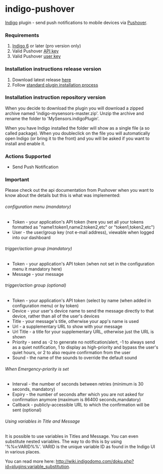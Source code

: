 indigo-pushover
===============

[Indigo](http://www.perceptiveautomation.com/indigo/index.html) plugin  - send push notifications to mobile devices via [Pushover](http://www.pushover.net).

### Requirements

1. [Indigo 6](http://www.perceptiveautomation.com/indigo/index.html) or later (pro version only)
2. Valid Pushover [API key](https://pushover.net/api)
3. Valid Pushover [user key](https://pushover.net/faq#overview-what)

### Installation instructions release version
1. Download latest release [here](https://github.com/IT2BE/indigo-pushover/releases)
2. Follow [standard plugin installation process](http://bit.ly/1e1Vc7b)

### Installation instruction repository version
When you decide to download the plugin you will download a zipped archive named 'indigo-mysensors-master.zip'.
Unzip the archive and rename the folder to 'MySensors.indigoPlugin'.

When you have Indigo installed the folder will show as a single file (a so called package).
When you doubleclick on the file you will automatically open Indigo (or bring it to the front) and you will be asked if you want to install and enable it.

### Actions Supported
* Send Push Notification

### Important
Please check out the api documentation from Pushover when you want to know about the details but this is what was implemented:

###### configuration menu (mandatory)
* Token - your application's API token (here you set all your tokens formatted as "name1:token1,name2:token2,etc" or "token1,token2,etc")
* User - the user/group key (not e-mail address), viewable when logged into our dashboard

###### trigger/action group (mandatory)
* Token - your application's API token (when not set in the configuration menu it mandatory here)
* Message - your message

###### trigger/action group (optional)
* Token - your application's API token (select by name (when added in configuration menu) or by token)
* Device - your user's device name to send the message directly to that device, rather than all of the user's devices
* Title - your message's title, otherwise your app's name is used
* Url - a supplementary URL to show with your message
* Url Title - a title for your supplementary URL, otherwise just the URL is shown
* Priority - send as -2 to generate no notification/alert, -1 to always send as a quiet notification, 1 to display as high-priority and bypass the user's quiet hours, or 2 to also require confirmation from the user
* Sound - the name of the sounds to override the default sound

###### When Emergency-priority is set
* Interval - the number of seconds between retries (minimum is 30 seconds, mandatory)
* Expiry - the number of seconds after which you are not asked for confirmation anymore (maximum is 86400 seconds,mandatory)
* Callback - publicly-accessible URL to which the confirmation will be sent (optional)

###### Using variables in Title and Message
It is possible to use variables in Titles and Message.
You can even substitute nested variables.
The way to do this is by using '%%v:VARID%%'.
VARID is the unique variable ID as found in the Indigo UI in various places.

You can read more here: http://wiki.indigodomo.com/doku.php?id=plugins:variable_substitution.


